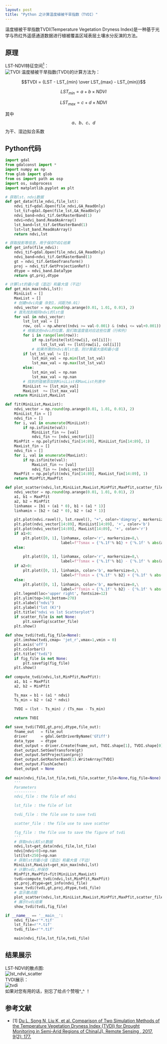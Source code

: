 ```yaml
---
layout: post
title: "Python 之计算温度植被干旱指数（TVDI）"
---
```

温度植被干旱指数TVDI(Temperature Vegetation Dryness Index)是一种基于光学与热红外遥感通道数据进行植被覆盖区域表层土壤水分反演的方法。
<!--more-->

## 原理
LST-NDVI特征空间[<sup>1</sup>](#refer-anchor-1)：  
![TVDI](https://www.mdpi.com/remotesensing/remotesensing-09-00177/article_deploy/html/images/remotesensing-09-00177-g002.png)
温度植被干旱指数(TVDI)的计算方法为：  

$$TVDI = {LST - LST_{min} \over LST_{max} - LST_{min}}$$  

$$LST_{min} = {a + b \times NDVI}$$

$$LST_{max} = {c + d \times NDVI}$$  

其中$$a、b、c、d$$为干、湿边拟合系数
## Python代码
```python
import gdal
from gdalconst import *
import numpy as np
from glob import glob
from os import path as osp
import os, subprocess
import matplotlib.pyplot as plt

# 获取lst、ndvi数据
def get_data(file_ndvi,file_lst):
    ndvi_tif=gdal.Open(file_ndvi,GA_ReadOnly)
    lst_tif=gdal.Open(file_lst,GA_ReadOnly)
    ndvi_band=ndvi_tif.GetRasterBand(1)
    ndvi=ndvi_band.ReadAsArray()
    lst_band=lst_tif.GetRasterBand(1)
    lst=lst_band.ReadAsArray()    
    return ndvi,lst

# 获取投影等信息，用于保存TVDI结果
def get_info(file_ndvi):
    ndvi_tif=gdal.Open(file_ndvi,GA_ReadOnly)
    ndvi_band=ndvi_tif.GetRasterBand(1)
    gt = ndvi_tif.GetGeoTransform()
    proj = ndvi_tif.GetProjectionRef()
    dtype = ndvi_band.DataType
    return gt,proj,dtype

# 计算lst的最小值（湿边）和最大值（干边）
def get_min_max(ndvi,lst):
    MiniList = []
    MaxList = []
    # 创建ndvi向量（0到1，间距为0.01）
    ndvi_vector = np.round(np.arange(0.01, 1.01, 0.01), 2)
    # 首先找到相同ndvi的lst值
    for val in ndvi_vector:
        lst_lst_val = []
        row, col = np.where((ndvi >= val-0.001) & (ndvi <= val+0.001))
        # 根据这些ndvi的位置，我们取温度值对应这些位置（行和列）
        for i in range(len(row)):
            if np.isfinite(lst[row[i], col[i]]):
                lst_lst_val += [lst[row[i], col[i]]]
            # 如果所需的ndvi有lst值，则计算最大值和最小值
        if lst_lst_val != []:
            lst_min_val = np.min(lst_lst_val)
            lst_max_val = np.max(lst_lst_val)
        else:
            lst_min_val = np.nan
            lst_max_val = np.nan
        # 找到的值被添加到MiniList和MaxList列表中
        MiniList += [lst_min_val]
        MaxList  += [lst_max_val]
    return MiniList,MaxList

def fit(MiniList,MaxList):
    ndvi_vector = np.round(np.arange(0.01, 1.01, 0.01), 2)
    MiniList_fin = []
    ndvi_fin = []
    for i, val in enumerate(MiniList):
        if np.isfinite(val):
            MiniList_fin += [val]
            ndvi_fin += [ndvi_vector[i]]
    MinPfit = np.polyfit(ndvi_fin[14:89], MiniList_fin[14:89], 1)
    MaxList_fin = []
    ndvi_fin = []
    for i, val in enumerate(MaxList):
        if np.isfinite(val):
            MaxList_fin += [val]
            ndvi_fin += [ndvi_vector[i]]
    MaxPfit = np.polyfit(ndvi_fin[14:89], MaxList_fin[14:89], 1)
    return MinPfit,MaxPfit

def plot_scatter(ndvi,lst,MiniList,MaxList,MinPfit,MaxPfit,scatter_file=None):
    ndvi_vector = np.round(np.arange(0.01, 1.01, 0.01), 2)
    a1, b1 = MaxPfit
    a2, b2 = MinPfit
    linhamax = [b1 + (a1 * 0), b1 + (a1 * 1)]
    linhamin = [b2 + (a2 * 0), b2 + (a2 * 1)]

    plt.plot(ndvi.ravel(), lst.ravel(), "+", color='dimgray', markersize=4)
    plt.plot(ndvi_vector[14:89], MiniList[14:89], '+', color='b')
    plt.plot(ndvi_vector[14:89], MaxList[14:89], '+', color='r')
    if a1>0:
        plt.plot([0, 1], linhamax, color='r', markersize=8,\
                         label=f"Tsmax = {'%.1f'% b1} + {'%.1f' % abs(a1)} * ndvi")
    else:
        
        plt.plot([0, 1], linhamax, color='r', markersize=8,\
                         label=f"Tsmax = {'%.1f'% b1} - {'%.1f' % abs(a1)} * ndvi")
    if a2>0:
        plt.plot([0, 1], linhamin, color='b', markersize=8,\
                         label=f"Tsmin = {'%.1f' % b2} + {'%.1f' % abs(a2)} * ndvi")
    else:
        plt.plot([0, 1], linhamin, color='b', markersize=8,\
                         label=f"Tsmin = {'%.1f' % b2} - {'%.1f' % abs(a2)} * ndvi")
    plt.legend(loc='upper right', fontsize=12)
    plt.ylim(top=340,bottom=270)
    plt.xlabel("ndvi")
    plt.ylabel("lst (K)")
    plt.title("ndvi vs lst Scatterplot")
    if scatter_file is not None:
        plt.savefig(scatter_file)
    plt.show()
    
def show_tvdi(tvdi,fig_file=None):
    plt.imshow(tvdi,cmap= 'jet_r',vmax=1,vmin = 0)
    plt.axis('off')
    plt.colorbar()
    plt.title("tvdi")
    if fig_file is not None:
        plt.savefig(fig_file)
    plt.show()
    
def compute_tvdi(ndvi,lst,MinPfit,MaxPfit):
    a1, b1 = MaxPfit
    a2, b2 = MinPfit

    Ts_max = b1 + (a1 * ndvi)
    Ts_min = b2 + (a2 * ndvi)

    TVDI = (lst - Ts_min) / (Ts_max - Ts_min)
    
    return TVDI

def save_tvdi(TVDI,gt,proj,dtype,file_out):
    fname_out   = file_out
    driver      = gdal.GetDriverByName('GTiff')
    data_type   = dtype
    dset_output = driver.Create(fname_out, TVDI.shape[1], TVDI.shape[0], 1, gdal.GDT_Float32)
    dset_output.SetGeoTransform(gt)
    dset_output.SetProjection(proj)
    dset_output.GetRasterBand(1).WriteArray(TVDI)
    dset_output.FlushCache()
    dset_output = None
    
def main(ndvi_file,lst_file,tvdi_file,scatter_file=None,fig_file=None):
    '''
    Parameters
    ----------
    ndvi_file : the file of ndvi

    lst_file : the file of lst

    tvdi_file : the file use to save tvdi

    scatter_file : the file use to save scatter

    fig_file : the file use to save the figure of tvdi
    '''
    # 获取ndvi和lst数据
    ndvi,lst=get_data(ndvi_file,lst_file)
    ndvi[ndvi<0]=np.nan
    lst[lst<250]=np.nan
    # 获取lst的最小值（湿边）和最大值（干边）
    MiniList,MaxList=get_min_max(ndvi,lst)
    # 计算tvdi,并保存
    MinPfit,MaxPfit=fit(MiniList,MaxList)
    tvdi=compute_tvdi(ndvi,lst,MinPfit,MaxPfit)
    gt,proj,dtype=get_info(ndvi_file)
    save_tvdi(tvdi,gt,proj,dtype,tvdi_file)
    # 显示散点图
    plot_scatter(ndvi,lst,MiniList,MaxList,MinPfit,MaxPfit,scatter_file)
    # 展示tvdi结果
    show_tvdi(tvdi,fig_file)

if __name__ == '__main__':
    ndvi_file=r'*.tif'
    lst_file=r'*.tif'
    tvdi_file=r'*.tif'

    main(ndvi_file,lst_file,tvdi_file)
```
## 结果展示
LST-NDVI的散点图:  
![lst_ndvi_scatter](\assets\images\python-calculate-tvdi\scatter.png)  
TVDI展示：  
![tvdi](\assets\images\python-calculate-tvdi\tvdi.jpg)  
如果对您有用的话，别忘了给点个赞哦^_^ ！
## 参考文献
<div id="refer-anchor-1"></div>

- [1] [Du L, Song N, Liu K, et al. Comparison of Two Simulation Methods of the Temperature Vegetation Dryness Index (TVDI) for Drought Monitoring in Semi-Arid Regions of China[J]. Remote Sensing
, 2017, 9(2): 177.
](https://www.mdpi.com/181788)